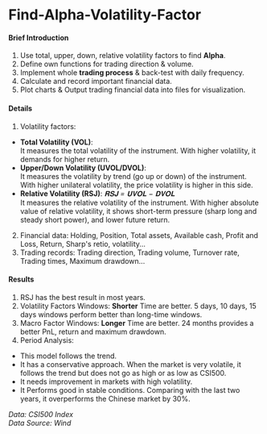 # Find-Alpha-Volatility-Factor

#### Brief Introduction
1. Use total, upper, down, relative volatility factors to find **Alpha**.   
2. Define own functions for trading direction & volume.   
3. Implement whole **trading process** & back-test with daily frequency.   
4. Calculate and record important financial data.   
5. Plot charts & Output trading financial data into files for visualization.  

#### Details
1. Volatility factors:
  * **Total Volatility (VOL)**:  
  It measures the total volatility of the instrument. With higher volatility, it demands for higher return.
  * **Upper/Down Volatility (UVOL/DVOL)**:  
  It measures the volatility by trend (go up or down) of the instrument. With higher unilateral volatility, the price volatility is higher in this side.
  * **Relative Volatility (RSJ)**: *𝐑𝐒𝐉 = 𝐔𝐕𝐎𝐋 − 𝐃𝐕𝐎𝐋*  
  It measures the relative volatility of the instrument. With higher absolute value of relative volatility, it shows short-term pressure (sharp long and steady short power), and lower future return.

2. Financial data: Holding, Position, Total assets, Available cash, Profit and Loss, Return, Sharp's retio, volatility...  
3. Trading records: Trading direction, Trading volume, Turnover rate, Trading times, Maximum drawdown...  

#### Results
1. RSJ has the best result in most years.  
2. Volatility Factors Windows: **Shorter** Time are better. 5 days, 10 days, 15 days windows perform better than long-time windows.  
3. Macro Factor Windows: **Longer** Time are better. 24 months provides a better PnL, return and maximum drawdown.  
4. Period Analysis:  
 * This model follows the trend.
 * It has a conservative approach. When the market is very volatile, it follows the trend but does not go as high or as low as CSI500. 
 * It needs improvement in markets with high volatility.
 * It Performs good in stable conditions. Comparing with the last two years, it overperforms the Chinese market by 30%.
 

*Data: CSI500 Index  
Data Source: Wind*
